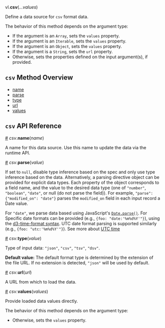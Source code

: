 vl.<b>csv</b>(<em>...values</em>)

Define a data source for <code>csv</code> format data.

The behavior of this method depends on the argument type:

- If the argument is an <code>Array</code>, sets the <code>values</code> property.
- If the argument is an <code>Iterable</code>, sets the <code>values</code> property.
- If the argument is an <code>Object</code>, sets the <code>values</code> property.
- If the argument is a <code>String</code>, sets the <code>url</code> property.
- Otherwise, sets the properties defined on the input argument(s), if provided.

## <code>csv</code> Method Overview

* <a href="#name">name</a>
* <a href="#parse">parse</a>
* <a href="#type">type</a>
* <a href="#url">url</a>
* <a href="#values">values</a>

## <code>csv</code> API Reference

<a id="name" href="#name">#</a>
<em>csv</em>.<b>name</b>(<em>name</em>)

A name for this data source. Use this name to update the data via the runtime API.

<a id="parse" href="#parse">#</a>
<em>csv</em>.<b>parse</b>(<em>value</em>)

If set to `null`, disable type inference based on the spec and only use type inference based on the data. Alternatively, a parsing directive object can be provided for explicit data types. Each property of the object corresponds to a field name, and the value to the desired data type (one of `"number"`, `"boolean"`, `"date"`, or null (do not parse the field)). For example, `"parse": {"modified_on": "date"}` parses the `modified_on` field in each input record a Date value.

For `"date"`, we parse data based using JavaScript's [`Date.parse()`](https://developer.mozilla.org/en-US/docs/Web/JavaScript/Reference/Global_Objects/Date/parse). For Specific date formats can be provided (e.g., `{foo: "date:'%m%d%Y'"}`), using the [d3-time-format syntax](https://github.com/d3/d3-time-format#locale_format). UTC date format parsing is supported similarly (e.g., `{foo: "utc:'%m%d%Y'"}`). See more about [UTC time](https://vega.github.io/vega-lite/docs/timeunit.html#utc)

<a id="type" href="#type">#</a>
<em>csv</em>.<b>type</b>(<em>value</em>)

Type of input data: `"json"`, `"csv"`, `"tsv"`, `"dsv"`.

__Default value:__  The default format type is determined by the extension of the file URL. If no extension is detected, `"json"` will be used by default.

<a id="url" href="#url">#</a>
<em>csv</em>.<b>url</b>(<em>url</em>)

A URL from which to load the data.

<a id="values" href="#values">#</a>
<em>csv</em>.<b>values</b>(<em>values</em>)

Provide loaded data values directly.

The behavior of this method depends on the argument type:

- Otherwise, sets the <code>values</code> property.

